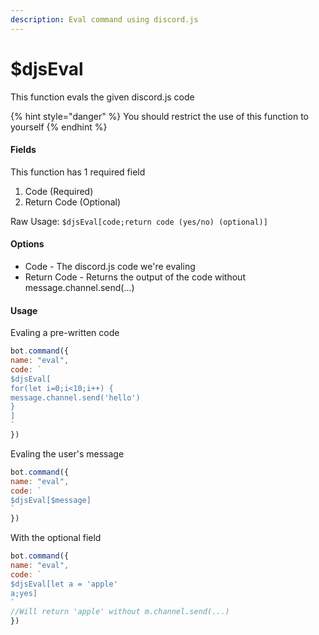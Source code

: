 ```yaml
---
description: Eval command using discord.js
---
```


# $djsEval

This function evals the given discord.js code

{% hint style="danger" %}
You should restrict the use of this function to yourself
{% endhint %}

#### Fields

This function has 1 required field

1. Code (Required)
2. Return Code (Optional)

Raw Usage: `$djsEval[code;return code (yes/no) (optional)]`

#### Options

* Code - The discord.js code we're evaling
* Return Code - Returns the output of the code without message.channel.send(...)

#### Usage

Evaling a pre-written code

```javascript
bot.command({
name: "eval",
code: `
$djsEval[
for(let i=0;i<10;i++) {
message.channel.send('hello')
}
]
`
})
```

Evaling the user's message

```javascript
bot.command({
name: "eval",
code: `
$djsEval[$message]
`
})
```

With the optional field

```javascript
bot.command({
name: "eval",
code: `
$djsEval[let a = 'apple'
a;yes]
`
//Will return 'apple' without m.channel.send(...)
})
```
